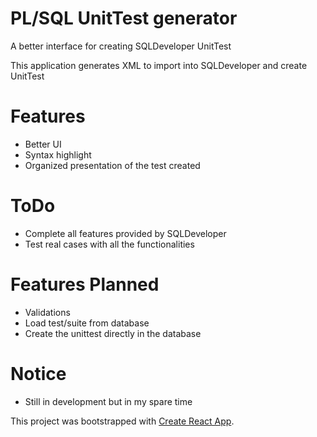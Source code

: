 
# PL/SQL UnitTest generator

A better interface for creating SQLDeveloper UnitTest

This application generates XML to import into SQLDeveloper and create UnitTest

# Features
- Better UI
- Syntax highlight
- Organized presentation of the test created

# ToDo
- Complete all features provided by SQLDeveloper
- Test real cases with all the functionalities

# Features Planned
- Validations
- Load test/suite from database
- Create the unittest directly in the database

# Notice
- Still in development but in my spare time

This project was bootstrapped with [Create React App](https://github.com/facebook/create-react-app).
